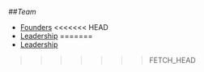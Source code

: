 ##_Team_

- [Founders](founders.md)
<<<<<<< HEAD
- [Leadership](leadership.md)
=======
- [Leadership](leadership.md)
>>>>>>> FETCH_HEAD
